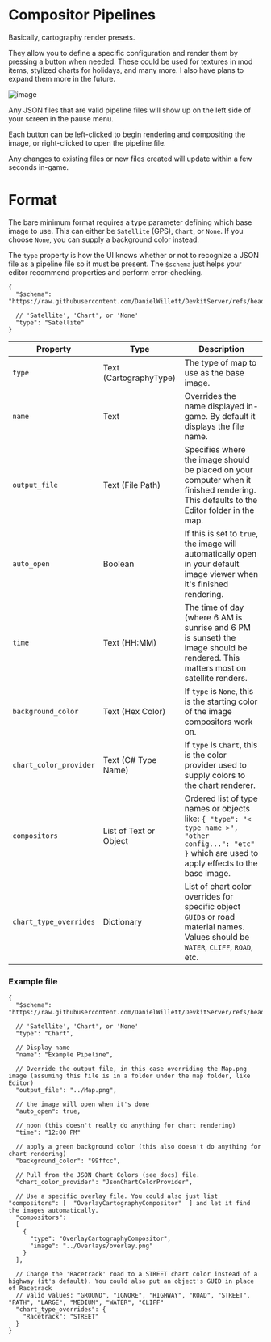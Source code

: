 # Compositor Pipelines
Basically, cartography render presets.

They allow you to define a specific configuration and render them by pressing a button when needed.
These could be used for textures in mod items, stylized charts for holidays, and many more.
I also have plans to expand them more in the future.

![image](https://github.com/user-attachments/assets/9d8da631-da88-4916-b0db-0ec3ead4e754)

Any JSON files that are valid pipeline files will show up on the left side of your screen in the pause menu.

Each button can be left-clicked to begin rendering and compositing the image, or right-clicked to open the pipeline file.

Any changes to existing files or new files created will update within a few seconds in-game.

# Format

The bare minimum format requires a type parameter defining which base image to use. This can either be `Satellite` (GPS), `Chart`, or `None`. If you choose `None`, you can supply a background color instead.

The `type` property is how the UI knows whether or not to recognize a JSON file as a pipeline file so it must be present. The `$schema` just helps your editor recommend properties and perform error-checking.

```jsonc
{
  "$schema": "https://raw.githubusercontent.com/DanielWillett/DevkitServer/refs/heads/master/Module/Schemas/cartography_compositor_pipeline_schema.json",

  // 'Satellite', 'Chart', or 'None'
  "type": "Satellite"
}
```

| Property | Type | Description |
|----|---|--|
| `type`| Text (CartographyType) | The type of map to use as the base image. |
| `name` | Text | Overrides the name displayed in-game. By default it displays the file name. |
| `output_file` | Text (File Path) | Specifies where the image should be placed on your computer when it finished rendering. This defaults to the Editor folder in the map. |
| `auto_open` | Boolean | If this is set to `true`, the image will automatically open in your default image viewer when it's finished rendering. |
| `time` | Text (HH:MM) | The time of day (where 6 AM is sunrise and 6 PM is sunset) the image should be rendered. This matters most on satellite renders. |
| `background_color` | Text (Hex Color) | If `type` is `None`, this is the starting color of the image compositors work on. |
| `chart_color_provider` | Text (C# Type Name) | If `type` is `Chart`, this is the color provider used to supply colors to the chart renderer. |
| `compositors` | List of Text or Object | Ordered list of type names or objects like: `{ "type": "< type name >", "other config...": "etc" }` which are used to apply effects to the base image. |
| `chart_type_overrides` | Dictionary | List of chart color overrides for specific object `GUID`s or road material names. Values should be `WATER`, `CLIFF`, `ROAD`, etc. | 

### Example file
```jsonc
{
  "$schema": "https://raw.githubusercontent.com/DanielWillett/DevkitServer/refs/heads/master/Module/Schemas/cartography_compositor_pipeline_schema.json",

  // 'Satellite', 'Chart', or 'None'
  "type": "Chart",

  // Display name
  "name": "Example Pipeline",

  // Override the output file, in this case overriding the Map.png image (assuming this file is in a folder under the map folder, like Editor)
  "output_file": "../Map.png",

  // the image will open when it's done
  "auto_open": true,

  // noon (this doesn't really do anything for chart rendering)
  "time": "12:00 PM"

  // apply a green background color (this also doesn't do anything for chart rendering)
  "background_color": "99ffcc",

  // Pull from the JSON Chart Colors (see docs) file.
  "chart_color_provider": "JsonChartColorProvider",

  // Use a specific overlay file. You could also just list "compositors": [  "OverlayCartographyCompositor"  ] and let it find the images automatically.
  "compositors":
  [
    {
      "type": "OverlayCartographyCompositor",
      "image": "../Overlays/overlay.png"
    }
  ],

  // Change the 'Racetrack' road to a STREET chart color instead of a highway (it's default). You could also put an object's GUID in place of Racetrack
  // valid values: "GROUND", "IGNORE", "HIGHWAY", "ROAD", "STREET", "PATH", "LARGE", "MEDIUM", "WATER", "CLIFF"
  "chart_type_overrides": {
    "Racetrack": "STREET"
  }
}
